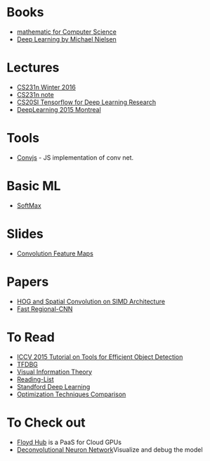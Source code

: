 # Books
- [mathematic for Computer Science](https://courses.csail.mit.edu/6.042/spring17/mcs.pdf)
- [Deep Learning by Michael Nielsen](http://neuralnetworksanddeeplearning.com/)

# Lectures
- [CS231n Winter 2016](https://www.youtube.com/watch?v=NfnWJUyUJYU&list=PLkt2uSq6rBVctENoVBg1TpCC7OQi31AlC)
- [CS231n note](http://cs231n.github.io)
- [CS20SI Tensorflow for Deep Learning Research](http://www.stanford.edu/class/cs20si/syllabus.html)
- [DeepLearning 2015 Montreal](http://videolectures.net/deeplearning2015_montreal/)

# Tools
- [Convjs](http://cs.stanford.edu/people/karpathy/convnetjs) - JS implementation of conv net.

# Basic ML
- [SoftMax](https://www.quora.com/What-is-the-intuition-behind-SoftMax-function)

# Slides
- [Convolution Feature Maps](http://kaiminghe.com/iccv15tutorial/iccv2015_tutorial_convolutional_feature_maps_kaiminghe.pdf)

# Papers
- [HOG and Spatial Convolution on SIMD Architecture](https://www.cs.cmu.edu/~imisra/projects/simd-hog-tech-report.pdf)
- [Fast Regional-CNN](http://www.cv-foundation.org/openaccess/content_iccv_2015/papers/Girshick_Fast_R-CNN_ICCV_2015_paper.pdf)


# To Read
- [ICCV 2015 Tutorial on Tools for Efficient Object Detection](http://mp7.watson.ibm.com/ICCV2015/ObjectDetectionICCV2015.html)
- [TFDBG](https://www.tensorflow.org/programmers_guide/debugger)
- [Visual Information Theory](http://colah.github.io/posts/2015-09-Visual-Information/)
- [Reading-List](http://deeplearning.net/reading-list/)
- [Standford Deep Learning](http://deeplearning.stanford.edu/tutorial/)
- [Optimization Techniques Comparison](http://int8.io/comparison-of-optimization-techniques-stochastic-gradient-descent-momentum-adagrad-and-adadelta/)

# To Check out
- [Floyd Hub](https://www.floydhub.com) is a PaaS for Cloud GPUs
- [Deconvolutional Neuron Network](https://www.youtube.com/watch?v=ghEmQSxT6tw)Visualize and debug the model
